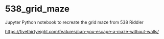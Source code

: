 # 538_grid_maze
Jupyter Python notebook to recreate the grid maze from 538 Riddler

https://fivethirtyeight.com/features/can-you-escape-a-maze-without-walls/
